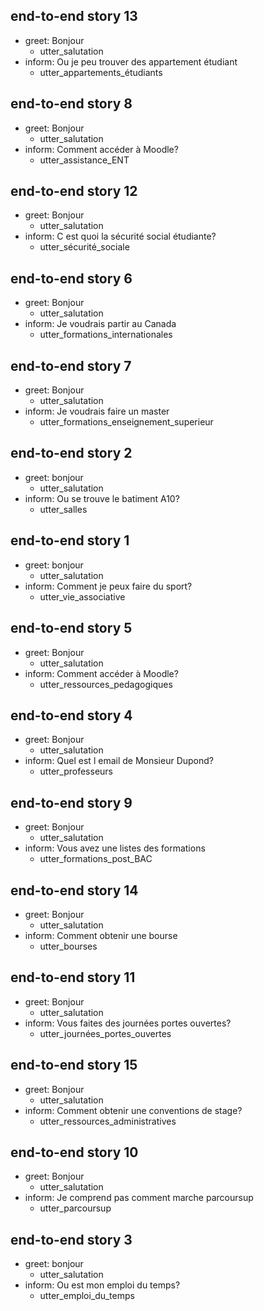 ## end-to-end story 13
* greet: Bonjour   <!-- predicted: salutation: Bonjour -->
    - utter_salutation
* inform: Ou je peu trouver des appartement étudiant   <!-- predicted: appartements_étudiants: Ou je peu trouver des appartement étudiant -->
    - utter_appartements_étudiants


## end-to-end story 8
* greet: Bonjour   <!-- predicted: salutation: Bonjour -->
    - utter_salutation
* inform: Comment accéder à Moodle?   <!-- predicted: ressources_pedagogiques: Comment accéder à Moodle? -->
    - utter_assistance_ENT   <!-- predicted: utter_ressources_pedagogiques -->


## end-to-end story 12
* greet: Bonjour   <!-- predicted: salutation: Bonjour -->
    - utter_salutation
* inform: C est quoi la sécurité social étudiante?   <!-- predicted: sécurité_sociale: C est quoi la sécurité social étudiante? -->
    - utter_sécurité_sociale


## end-to-end story 6
* greet: Bonjour   <!-- predicted: salutation: Bonjour -->
    - utter_salutation
* inform: Je voudrais partir au Canada   <!-- predicted: formations_internationales: Je voudrais partir au Canada -->
    - utter_formations_internationales


## end-to-end story 7
* greet: Bonjour   <!-- predicted: salutation: Bonjour -->
    - utter_salutation
* inform: Je voudrais faire un master   <!-- predicted: formations_enseignement_superieur: Je voudrais faire un master -->
    - utter_formations_enseignement_superieur


## end-to-end story 2
* greet: bonjour   <!-- predicted: salutation: bonjour -->
    - utter_salutation
* inform: Ou se trouve le batiment A10?   <!-- predicted: salles: Ou se trouve le batiment A10? -->
    - utter_salles


## end-to-end story 1
* greet: bonjour   <!-- predicted: salutation: bonjour -->
    - utter_salutation
* inform: Comment je peux faire du sport?   <!-- predicted: vie_associative: Comment je peux faire du sport? -->
    - utter_vie_associative


## end-to-end story 5
* greet: Bonjour   <!-- predicted: salutation: Bonjour -->
    - utter_salutation
* inform: Comment accéder à Moodle?   <!-- predicted: ressources_pedagogiques: Comment accéder à Moodle? -->
    - utter_ressources_pedagogiques


## end-to-end story 4
* greet: Bonjour   <!-- predicted: salutation: Bonjour -->
    - utter_salutation
* inform: Quel est l email de Monsieur Dupond?   <!-- predicted: professeurs: Quel est l email de Monsieur Dupond? -->
    - utter_professeurs


## end-to-end story 9
* greet: Bonjour   <!-- predicted: salutation: Bonjour -->
    - utter_salutation
* inform: Vous avez une listes des formations   <!-- predicted: formations_post_BAC: Vous avez une listes des formations -->
    - utter_formations_post_BAC


## end-to-end story 14
* greet: Bonjour   <!-- predicted: salutation: Bonjour -->
    - utter_salutation
* inform: Comment obtenir une bourse   <!-- predicted: bourses: Comment obtenir une bourse -->
    - utter_bourses


## end-to-end story 11
* greet: Bonjour   <!-- predicted: salutation: Bonjour -->
    - utter_salutation
* inform: Vous faites des journées portes ouvertes?   <!-- predicted: journées_portes_ouvertes: Vous faites des journées portes ouvertes? -->
    - utter_journées_portes_ouvertes


## end-to-end story 15
* greet: Bonjour   <!-- predicted: salutation: Bonjour -->
    - utter_salutation
* inform: Comment obtenir une conventions de stage?   <!-- predicted: ressources_administratives: Comment obtenir une conventions de stage? -->
    - utter_ressources_administratives


## end-to-end story 10
* greet: Bonjour   <!-- predicted: salutation: Bonjour -->
    - utter_salutation
* inform: Je comprend pas comment marche parcoursup   <!-- predicted: parcoursup: Je comprend pas comment marche parcoursup -->
    - utter_parcoursup


## end-to-end story 3
* greet: bonjour   <!-- predicted: salutation: bonjour -->
    - utter_salutation
* inform: Ou est mon emploi du temps?   <!-- predicted: emploi_du_temps: Ou est mon emploi du temps? -->
    - utter_emploi_du_temps


